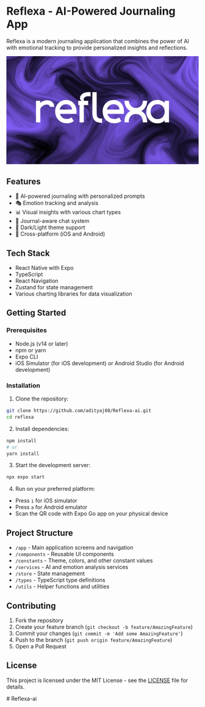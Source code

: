 # Reflexa - AI-Powered Journaling App

Reflexa is a modern journaling application that combines the power of AI with emotional tracking to provide personalized insights and reflections.

![Project Preview](./project.png) 

## Features

- 📝 AI-powered journaling with personalized prompts
- 🎭 Emotion tracking and analysis
- 📊 Visual insights with various chart types
- 💬 Journal-aware chat system
- 🌙 Dark/Light theme support
- 📱 Cross-platform (iOS and Android)

## Tech Stack

- React Native with Expo
- TypeScript
- React Navigation
- Zustand for state management
- Various charting libraries for data visualization

## Getting Started

### Prerequisites

- Node.js (v14 or later)
- npm or yarn
- Expo CLI
- iOS Simulator (for iOS development) or Android Studio (for Android development)

### Installation

1. Clone the repository:
```bash
git clone https://github.com/adityaj08/Reflexa-ai.git
cd reflexa
```

2. Install dependencies:
```bash
npm install
# or
yarn install
```

3. Start the development server:
```bash
npx expo start
```

4. Run on your preferred platform:
- Press `i` for iOS simulator
- Press `a` for Android emulator
- Scan the QR code with Expo Go app on your physical device

## Project Structure

- `/app` - Main application screens and navigation
- `/components` - Reusable UI components
- `/constants` - Theme, colors, and other constant values
- `/services` - AI and emotion analysis services
- `/store` - State management
- `/types` - TypeScript type definitions
- `/utils` - Helper functions and utilities

## Contributing

1. Fork the repository
2. Create your feature branch (`git checkout -b feature/AmazingFeature`)
3. Commit your changes (`git commit -m 'Add some AmazingFeature'`)
4. Push to the branch (`git push origin feature/AmazingFeature`)
5. Open a Pull Request

## License

This project is licensed under the MIT License - see the [LICENSE](LICENSE) file for details. 

#   R e f l e x a - a i 
 
 